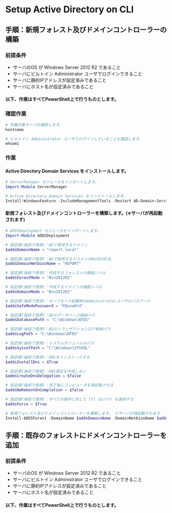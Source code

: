 Setup Active Directory on CLI
=============================

## 手順：新規フォレスト及びドメインコントローラーの構築

### 前提条件
- サーバのOS が Windows Server 2012 R2 であること
- サーバにビルトイン Administrator ユーザでログインできること
- サーバに静的IPアドレスが設定済みであること
- サーバにホスト名が設定済みであること

#### 以下、作業はすべてPowerShell上で行うものとします。

### 確認作業

```PowerShell
# 作業対象サーバを確認します。
hostname

# ビルトイン Administrator ユーザでログインしていることを確認します。
whoami
```

### 作業

#### Active Directory Domain Services をインストールします。

```PowerShell
# ServerManager モジュールをインポートします。
Import-Module ServerManager

# Active Directory Domain Services をインストールします。
Install-WindowsFeature -IncludeManagementTools -Restart AD-Domain-Services
```

#### 新規フォレスト及びドメインコントローラーを構築します。(※サーバが再起動されます)

```PowerShell
# ADDSDeployment モジュールをインポートします。
Import-Module ADDSDeployment

# 設定値(後段で使用)：ADで使用するドメイン
$addsDomainName = "report.local"

# 設定値(後段で使用)：ADで使用するドメインのNetBIOS名
$addsDomainNetbiosName = "REPORT"

# 設定値(後段で使用)：作成するフォレストの機能レベル
$addsForestMode = "Win2012R2"

# 設定値(後段で使用)：作成するドメインの機能レベル
$addsDomainMode = "Win2012R2"

# 設定値(後段で使用)：セーフモード起動時のAdministratorユーザのパスワード
$addsSafeModePassword = "P@ssw0rd"

# 設定値(後段で使用)：ADのデータベース格納パス
$addsDatabasePath = "C:\Windows\NTDS"

# 設定値(後段で使用)：ADのトランザクションログ格納パス
$addsLogPath = "C:\Windows\NTDS"

# 設定値(後段で使用)：システムボリュームのパス
$addsSysvolPath = "C:\Windows\SYSVOL"

# 設定値(後段で使用)：DNSをインストールする
$addsInstallDns = $True

# 設定値(後段で使用)：DNS委任を作成しない
$addsCreateDnsDelegation = $false

# 設定値(後段で使用)：完了後にコンピュータを再起動させる
$addsNoRebootOnCompletion = $false

# 設定値(後段で使用)：すべての操作に対して [Y] はい(Y) を選択する
$addsForce = $True

# 新規フォレスト及びドメインコントローラーを構築します。 ※サーバが再起動されます
Install-ADDSForest -DomainName $addsDomainName -DomainNetbiosName $addsDomainNetbiosName -ForestMode $addsForestMode -DomainMode $addsDomainMode -DatabasePath $addsDatabasePath -LogPath $addsLogPath -SysvolPath $addsSysvolPath -SafeModeAdministratorPassword (ConvertTo-SecureString $addsSafeModePassword -AsPlainText -Force) -InstallDns:$addsInstallDns -CreateDnsDelegation:$addsCreateDnsDelegation -NoRebootOnCompletion:$addsNoRebootOnCompletion -Force:$addsForce


```

## 手順：既存のフォレストにドメインコントローラーを追加

### 前提条件
- サーバのOS が Windows Server 2012 R2 であること
- サーバにビルトイン Administrator ユーザでログインできること
- サーバに静的IPアドレスが設定済みであること
- サーバにホスト名が設定済みであること

#### 以下、作業はすべてPowerShell上で行うものとします。


